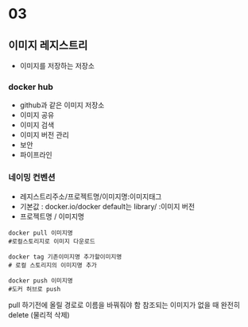 # 03
## 이미지 레지스트리
- 이미지를 저장하는 저장소 

### docker hub
- github과 같은 이미지 저장소
- 이미지 공유
- 이미지 검색
- 이미지 버전 관리
- 보안 
- 파이프라인

### 네이밍 컨벤션
- 레지스트리주소/프로젝트명/이미지명:이미지태그
- 기본값 : docker.io/docker default는 library/ :이미지 버전
- 프로젝트명 / 이미지명 

```
docker pull 이미지명
#로컬스토리지로 이미지 다운로드

docker tag 기존이미지명 추가할이미지명
# 로컬 스토리지의 이미지명 추가

docker push 이미지명
#도커 허브로 push 

```
pull 하기전에 올릴 경로로 이름을 바꿔줘야 함
참조되는 이미지가 없을 때 완전히 delete (물리적 삭제)